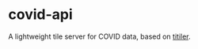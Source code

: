 # covid-api

A lightweight tile server for COVID data, based on [titiler](https://github.com/developmentseed/titiler).

